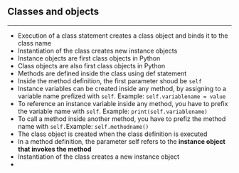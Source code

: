 ## Classes and objects
---
- Execution of a class statement creates a class object and binds it to the class name
- Instantiation of the class creates new instance objects
- Instance objects are first class objects in Python
- Class objects are also first class objects in Python
- Methods are defined inside the class using def statement
- Inside the method definition, the first parameter shoud be `self`
- Instance variables can be created inside any method, by assigning to a variable name prefized with `self`. Example: `self.variablename = value`
- To reference an instance variable inside any method, you have to prefix the variable name with `self`. Example: `print(self.variablename)`
- To call a method inside another method, you have to prefiz the method name with `self.`Example: `self.methodname()`
- The class object is created when the class definition is executed
- In a method definition, the parameter self refers to the <b>instance object that invokes the method</b>
- Instantiation of the class creates a new instance object
- 
